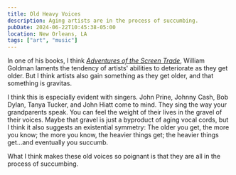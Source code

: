 ```yaml
---
title: Old Heavy Voices
description: Aging artists are in the process of succumbing.
pubDate: 2024-06-22T10:45:38-05:00
location: New Orleans, LA
tags: ["art", "music"]
---
```


In one of his books, I think [_Adventures of the Screen Trade_](https://bookshop.org/p/books/adventures-in-the-screen-trade-a-personal-view-of-hollywood-and-screenwriting-william-goldman/10978223), William Goldman laments the tendency of artists' abilities to deteriorate as they get older. But I think artists also gain something as they get older, and that something is gravitas.

I think this is especially evident with singers. John Prine, Johnny Cash, Bob Dylan, Tanya Tucker, and John Hiatt come to mind. They sing the way your grandparents speak. You can feel the weight of their lives in the gravel of their voices. Maybe that gravel is just a byproduct of aging vocal cords, but I think it also suggests an existential symmetry: The older you get, the more you know; the more you know, the heavier things get; the heavier things get...and eventually you succumb.

What I think makes these old voices so poignant is that they are all in the process of succumbing.
